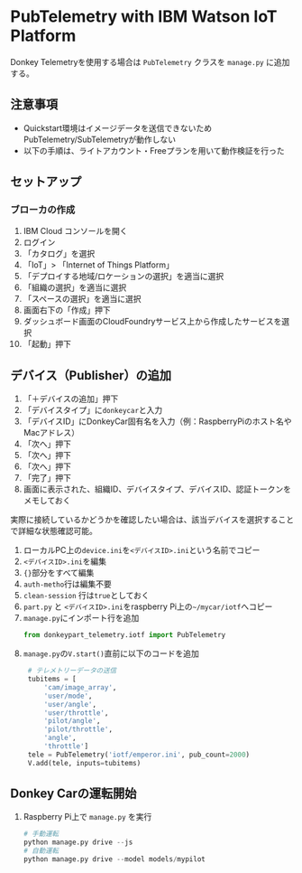 # PubTelemetry with IBM Watson IoT Platform

Donkey Telemetryを使用する場合は `PubTelemetry` クラスを `manage.py` に追加する。

## 注意事項

* Quickstart環境はイメージデータを送信できないためPubTelemetry/SubTelemetryが動作しない
* 以下の手順は、ライトアカウント・Freeプランを用いて動作検証を行った

## セットアップ

### ブローカの作成

1. IBM Cloud コンソールを開く
2. ログイン
3. 「カタログ」を選択
4. 「IoT」> 「Internet of Things Platform」
5. 「デプロイする地域/ロケーションの選択」を適当に選択
6. 「組織の選択」を適当に選択
7. 「スペースの選択」を適当に選択
8. 画面右下の「作成」押下
9. ダッシュボード画面のCloudFoundryサービス上から作成したサービスを選択
10. 「起動」押下

## デバイス（Publisher）の追加

1. 「＋デバイスの追加」押下
2. 「デバイスタイプ」に`donkeycar`と入力
3. 「デバイスID」にDonkeyCar固有名を入力（例：RaspberryPiのホスト名やMacアドレス）
4. 「次へ」押下
5. 「次へ」押下
6. 「次へ」押下
7. 「完了」押下
8. 画面に表示された、組織ID、デバイスタイプ、デバイスID、認証トークンをメモしておく

実際に接続しているかどうかを確認したい場合は、該当デバイスを選択することで詳細な状態確認可能。

1. ローカルPC上の`device.ini`を`<デバイスID>.ini`という名前でコピー
2. `<デバイスID>.ini`を編集
3. `{}`部分をすべて編集
4. `auth-metho`行は編集不要
5. `clean-session` 行は`true`としておく
6. `part.py` と `<デバイスID>.ini`をraspberry Pi上の`~/mycar/iotf`へコピー
7. `manage.py`にインポート行を追加
   ```python
   from donkeypart_telemetry.iotf import PubTelemetry
   ```
8. `manage.py`の`V.start()`直前に以下のコードを追加
   ```python
    # テレメトリーデータの送信
    tubitems = [
        'cam/image_array',
        'user/mode',
        'user/angle',
        'user/throttle',
        'pilot/angle',
        'pilot/throttle',
        'angle',
        'throttle']
    tele = PubTelemetry('iotf/emperor.ini', pub_count=2000)
    V.add(tele, inputs=tubitems)
   ```

## Donkey Carの運転開始

1. Raspberry Pi上で `manage.py` を実行
   ```python
   # 手動運転
   python manage.py drive --js
   # 自動運転
   python manage.py drive --model models/mypilot
   ```
   
